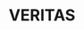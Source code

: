 ---
layout: page
title: VERITAS
description: Using the Atmosphere as your Detector
img: /assets/img/vts.png
redirect: https://veritas.sao.arizona.edu/
category: work
importance: 3
---